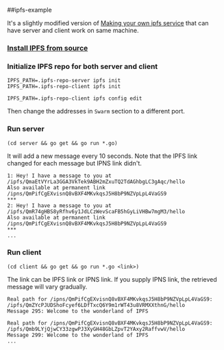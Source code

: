 ##ipfs-example

It's a slightly modified version of [Making your own ipfs service](https://ipfs.io/ipfs/QmTkzDwWqPbnAh5YiV5VwcTLnGdwSNsNTn2aDxdXBFca7D/example#/ipfs/QmQwAP9vFjbCtKvD8RkJdCvPHqLQjZfW7Mqbbqx18zd8j7/api/service/readme.md) that can have server and client work on same machine.

### [Install IPFS from source](https://github.com/ipfs/go-ipfs/#download--compile-ipfs)

### Initialize IPFS repo for both server and client
```
IPFS_PATH=.ipfs-repo-server ipfs init
IPFS_PATH=.ipfs-repo-client ipfs init

IPFS_PATH=.ipfs-repo-client ipfs config edit
```
Then change the addresses in `Swarm` section to a different port.

### Run server
```
(cd server && go get && go run *.go)
```

It will add a new message every 10 seconds. Note that the IPFS link changed for each message but IPNS link didn't.

```
1: Hey! I have a message to you at /ipfs/QmaEtVYrLa3GGA3VkTek9ABH2mZxuTQ2TdAGhbgLC3gAqc/hello
Also available at permanent link /ipns/QmPifCgEXvisnQ8vBXF4MKvkqsJ5H8bP9NZVpLpL4VaGS9
***
2: Hey! I have a message to you at /ipfs/QmR74gHBS8yRfhv6y1JdLCzWevScaFB5hGyLiVHBw7mgM3/hello
Also available at permanent link /ipns/QmPifCgEXvisnQ8vBXF4MKvkqsJ5H8bP9NZVpLpL4VaGS9
***
...
```
### Run client
```
(cd client && go get && go run *.go <link>)
```

The link can be IPFS link or IPNS link. If you supply IPNS link, the retrieved message will vary gradually.

```
Real path for /ipns/QmPifCgEXvisnQ8vBXF4MKvkqsJ5H8bP9NZVpLpL4VaGS9: /ipfs/QmZYcPJUDShoFcyef6LDfTxcQ6Y9m1rWT43u8VRMXXthnG/hello
Message 295: Welcome to the wonderland of IPFS

Real path for /ipns/QmPifCgEXvisnQ8vBXF4MKvkqsJ5H8bP9NZVpLpL4VaGS9: /ipfs/Qmb9LYjQjwCY33zgwPJ3XyGH48GbLZpvT2YAxy2RaffvwV/hello
Message 299: Welcome to the wonderland of IPFS
...
```
